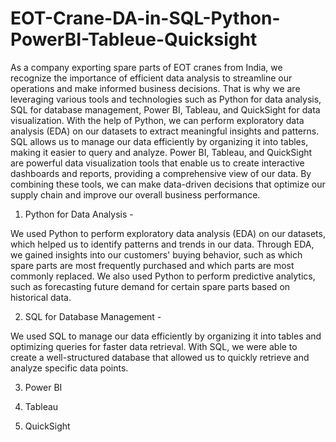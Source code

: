 # EOT-Crane-DA-in-SQL-Python-PowerBI-Tableue-Quicksight

As a company exporting spare parts of EOT cranes from India, we recognize the importance of efficient data analysis to streamline our operations and make 
informed business decisions. That is why we are leveraging various tools and technologies such as Python for data analysis, SQL for database management,
Power BI, Tableau, and QuickSight for data visualization. With the help of Python, we can perform exploratory data analysis (EDA) on our datasets to extract 
meaningful insights and patterns. SQL allows us to manage our data efficiently by organizing it into tables, making it easier to query and analyze. Power BI, 
Tableau, and QuickSight are powerful data visualization tools that enable us to create interactive dashboards and reports, providing a comprehensive view of 
our data. By combining these tools, we can make data-driven decisions that optimize our supply chain and improve our overall business performance.


1. Python for Data Analysis -

We used Python to perform exploratory data analysis (EDA) on our datasets, which helped us to identify patterns and trends in our data. Through EDA, we gained insights into our customers' buying behavior, such as which spare parts are most frequently purchased and which parts are most commonly replaced. We also used Python to perform predictive analytics, such as forecasting future demand for certain spare parts based on historical data.

2. SQL for Database Management -

We used SQL to manage our data efficiently by organizing it into tables and optimizing queries for faster data retrieval. With SQL, we were able to create a well-structured database that allowed us to quickly retrieve and analyze specific data points.

3. Power BI

4. Tableau

5. QuickSight 




